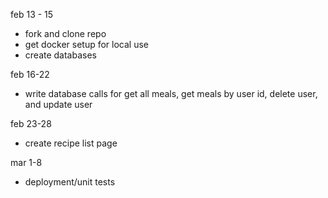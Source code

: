feb 13 - 15

- fork and clone repo
- get docker setup for local use
- create databases

feb 16-22

- write database calls for get all meals, get meals by user id, delete user, and update user

feb 23-28

- create recipe list page

mar 1-8

- deployment/unit tests
